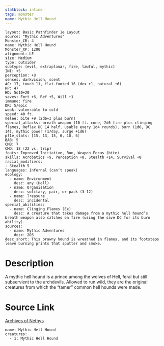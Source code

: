 ```yaml
---
statblock: inline
tags: monster
name: Mythic Hell Hound
---
```

```statblock
layout: Basic Pathfinder 1e Layout
source: "Mythic Adventures"
Monster_CR: 4
name: Mythic Hell Hound
Monster_XP: 1200
alignment: LE
size: Medium
type: outsider
subtype: (evil, extraplanar, fire, lawful, mythic)
INI: +5
perception: +8
senses: darkvision, scent
AC: 17, touch 11, flat-footed 16 (dex +1, natural +6)
HP: 47
HD: 5d10+20
saves: Fort +6, Ref +5, Will +1
immune: fire
DR: 5/epic
weak: vulnerable to cold
speed: 40 ft.
melee: bite +9 (2d6+3 plus burn)
special_attacks: breath weapon (10-ft. cone, 2d6 fire plus clinging flames, Reflex DC 14 half, usable every 1d4 rounds), burn (1d6, DC 14), mythic power (1/day, surge +1d6)
pf1e_stats: [15, 13, 15, 6, 10, 6]
BAB: 5
CMB: 7
CMD: 18 (22 vs. trip)
feats: Improved Initiative, Run, Weapon Focus (bite)
skills: Acrobatics +9, Perception +8, Stealth +14, Survival +8
racial_modifiers:
- Stealth 5
languages: Infernal (can’t speak)
ecology:
  - name: Environment
    desc: any (Hell)
  - name: Organisation
    desc: solitary, pair, or pack (3-12)
  - name: Treasure
    desc: incidental
special_abilities:
  - name: Clinging Flames (Ex)
    desc: A creature that takes damage from a mythic hell hound’s breath weapon also catches on fire (using the save DC for its burn ability).
sources:
  - name: Mythic Adventures
    desc: 203
desc_short: This brawny hound is wreathed in flames, and its footsteps leave burning prints that sputter and smoke.
```
# Description
A mythic hell hound is a prince among the wolves of Hell, feral but still subservient to the archdevils. Allowed to run wild, they are the original creatures from which the “tamer” common hell hounds were made.
# Source Link
[Archives of Nethys](https://aonprd.com/MythicMonsterDisplay.aspx?ItemName=Hell%20Hound)
```encounter-table
name: Mythic Hell Hound
creatures:
  - 1: Mythic Hell Hound
```
